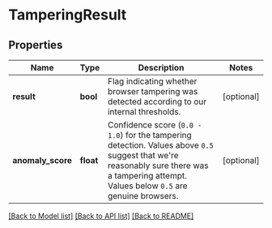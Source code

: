 # TamperingResult

## Properties
Name | Type | Description | Notes
------------ | ------------- | ------------- | -------------
**result** | **bool** | Flag indicating whether browser tampering was detected according to our internal thresholds. | [optional] 
**anomaly_score** | **float** | Confidence score (`0.0 - 1.0`) for the tampering detection. Values above `0.5` suggest that we're reasonably sure there was a tampering attempt. Values below `0.5` are genuine browsers. | [optional] 

[[Back to Model list]](../../README.md#documentation-for-models) [[Back to API list]](../../README.md#documentation-for-api-endpoints) [[Back to README]](../../README.md)

